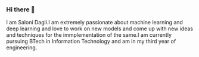 ### Hi there 👋
I am Saloni Dagli.I am extremely passionate about machine learning and deep learning and love to work on new models and come up with new ideas and techniques for the immplementation of the same.I am currently pursuing BTech in Information Technology and am in my third year of engineering.

<!--
**salonidagli/salonidagli** is a ✨ _special_ ✨ repository because its `README.md` (this file) appears on your GitHub profile.

Here are some ideas to get you started:

- 🔭 I’m currently working on developing an OCR model
- 🌱 I’m currently learning specialization in NLP,Pytorch
- 👯 I’m looking to collaborate on AI project
- 🤔 I’m looking for help with Pytorch
- 💬 Ask me about Tensorflow,ML,DL
- 📫 How to reach me: contact me on salonidagli2000@gmail.com
- 😄 Pronouns: Driven,Persistent
- ⚡ Fun fact: I can go without seeing my phone for a day
-->
